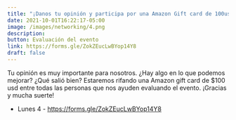 ```yaml
---
title: "¡Danos tu opinión y participa por una Amazon Gift card de 100usd!"
date: 2021-10-01T16:22:17-05:00
image: /images/networking/4.png
description: 
button: Evaluación del evento
link: https://forms.gle/ZokZEucLwBYop14Y8
draft: false
---
```



Tu opinión es muy importante para nosotros. ¿Hay algo en lo que podemos mejorar? ¿Qué salió bien?
Estaremos rifando una Amazon gift card de $100 usd entre todas las personas que nos ayuden evaluando el evento.
¡Gracias y mucha suerte!

- Lunes 4 - https://forms.gle/ZokZEucLwBYop14Y8 


